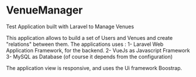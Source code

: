 # VenueManager
Test Application built with Laravel to Manage Venues

This application allows to build a set of Users and Venues and create "relations" between them.
The applications uses :
1- Laravel Web Application Framework, for the backend.
2- VueJs as Javascript Framework
3- MySQL as Database (of course it depends from the configuration)

The application view is responsive, and uses the Ui framework Boostrap.
